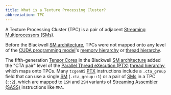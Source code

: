 ```yaml
---
title: What is a Texture Processing Cluster?
abbreviation: TPC
---
```


A Texture Processing Cluster (TPC) is a pair of adjacent
[Streaming Multiprocessors (SMs)](/gpu-glossary/device-hardware/streaming-multiprocessor).

Before the Blackwell
[SM architecture](/gpu-glossary/device-hardware/streaming-multiprocessor-architecture),
TPCs were not mapped onto any level of the
[CUDA programming model](/gpu-glossary/device-software/cuda-programming-model)'s
[memory hierarchy](/gpu-glossary/device-software/memory-hierarchy) or
[thread hierarchy](/gpu-glossary/device-software/thread-hierarchy).

The fifth-generation [Tensor Cores](/gpu-glossary/device-hardware/tensor-core)
in the Blackwell
[SM architecture](/gpu-glossary/device-hardware/streaming-multiprocessor-architecture)
added the "CTA pair" level of the
[Parallel Thread eXecution (PTX)](/gpu-glossary/device-software/parallel-thread-execution)
[thread hierarchy](/gpu-glossary/device-software/thread-hierarchy), which maps
onto TPCs. Many `tcgen05`
[PTX](/gpu-glossary/device-software/parallel-thread-execution) instructions
include a `.cta_group` field that can use a single
[SM](/gpu-glossary/device-hardware/streaming-multiprocessor) (`.cta_group::1`)
or a pair of [SMs](/gpu-glossary/device-hardware/streaming-multiprocessor) in a
TPC (`::2`), which are mapped to `1SM` and `2SM` variants of
[Streaming Assembler (SASS)](/gpu-glossary/device-software/streaming-assembler)
instructions like `MMA`.
